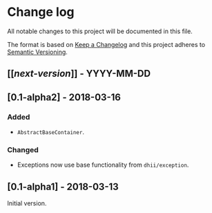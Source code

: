 # Change log
All notable changes to this project will be documented in this file.

The format is based on [Keep a Changelog](http://keepachangelog.com/)
and this project adheres to [Semantic Versioning](http://semver.org/).

## [[*next-version*]] - YYYY-MM-DD

## [0.1-alpha2] - 2018-03-16
### Added
- `AbstractBaseContainer`.

### Changed
- Exceptions now use base functionality from `dhii/exception`.

## [0.1-alpha1] - 2018-03-13
Initial version.
